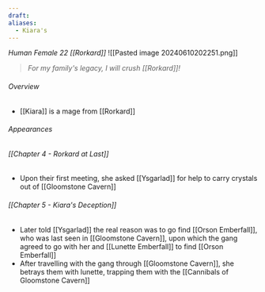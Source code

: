 ```yaml
---
draft: 
aliases:
  - Kiara's
---
```

*Human Female 22 [[Rorkard]]*
![[Pasted image 20240610202251.png]]
> *For my family's legacy, I will crush [[Rorkard]]!*
###### Overview
- [[Kiara]] is a mage from [[Rorkard]]
###### Appearances
###### [[Chapter 4 - Rorkard at Last]]
- Upon their first meeting, she asked [[Ysgarlad]] for help to carry crystals out of [[Gloomstone Cavern]]
###### [[Chapter 5 - Kiara's Deception]]
- Later told [[Ysgarlad]] the real reason was to go find [[Orson Emberfall]], who was last seen in [[Gloomstone Cavern]], upon which the gang agreed to go with her and [[Lunette Emberfall]] to find [[Orson Emberfall]]
- After travelling with the gang through [[Gloomstone Cavern]], she betrays them with lunette, trapping them with the [[Cannibals of Gloomstone Cavern]]